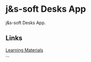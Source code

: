 # j&s-soft Desks App

j&s-soft Desks App.

## Links

[Learning Materials](./docs/Learning.md)  
...
